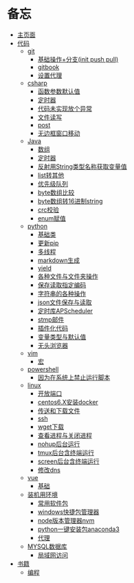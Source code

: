 # 备忘

* [主页面](README.md)
* [代码]()
  * [git]()
    * [基础操作+分支(init push pull)](code/git/basis.md)
    * [gitbook](code/git/gitbook.md)
    * [设置代理](code/git/proxy.md)
  * [csharp]()
    * [函数参数默认值](code/csharp/class_default.md)
    * [定时器](code/csharp/timer.md)
    * [代码未实现放个异常](code/csharp/no_code_error.md)
    * [文件读写](code/csharp/file.md)
    * [post](code/csharp/post.md)
    * [无边框窗口移动](code/csharp/rimless_window_move.md)
  * [Java]()
    * [数组](code/java/list.md)
    * [定时器](code/java/timer.md)
    * [反射用String类型名称获取变量值](code/java/reflection.md)
    * [list转其他](code/java/listtoarraylist.md)
    * [优先级队列](code/java/queue.md)
    * [byte数组比较](code/java/arraybyte.md)
    * [byte数组转16进制string](code/java/bytestostring.md)
    * [crc校验](code/java/crc.md)
    * [enum赋值](code/java/enum.md)
  * [python]()
    * [基础类](code/python/class.md)
    * [更新pip](code/python/updatepip.md)
    * [多线程](code/python/thread.md)
    * [markdown生成](code/python/fmkd.md)
    * [yield](code/python/yield.md)
    * [各种文件与文件夹操作](code/python/file.md)
    * [保存读取指定编码](code/python/coding.md)
    * [字符串的各种操作](code/python/str_format.md)
    * [json文件保存与读取](code/python/json.md)
    * [定时库APScheduler](code/python/apscheduler.md)
    * [stmp邮件](code/python/stmp.md)
    * [插件化代码](code/python/plugins.md)
    * [变量类型与默认值](code/python/defalut.md)
    * [无头浏览器](code/python/chrome.md)
  * [vim]()
    * [宏](code/vim/def.md)
  * [powershell]()
    * [因为在系统上禁止运行脚本](code/powershell/unautoclass.md)
  * [linux]()
    * [开放端口](code/linux/openport.md)
    * [centos6.X安装docker](code/linux/docker.md)
    * [传送和下载文件](code/linux/file.md)
    * [ssh](code/linux/ssh.md)
    * [wget下载](code/linux/wget.md)
    * [查看进程与关闭进程](code/linux/process.md)
    * [nohup后台运行](code/linux/nohup.md)
    * [tmux后台含终端运行](code/linux/tmux.md)
    * [screen后台含终端运行](code/linux/screen.md)
    * [修改dns](code/linux/dns.md)
  * [vue]()
    * [基础](code/vue/basis.md)
  * [装机用环境]()
    * [常用软件包](code/other/install.md)
    * [windows快捷包管理器](code/other/package.md)
    * [node版本管理器nvm](code/other/nvm.md)
    * [python一键安装包anaconda3](code/other/anaconda3.md)
    * [代理](code/other/ssr.md)
  * [MYSQL数据库]()
    * [局域网访问](code/mysql/connect.md)
* [书籍]()
    * [编程](code/book/code.md)
